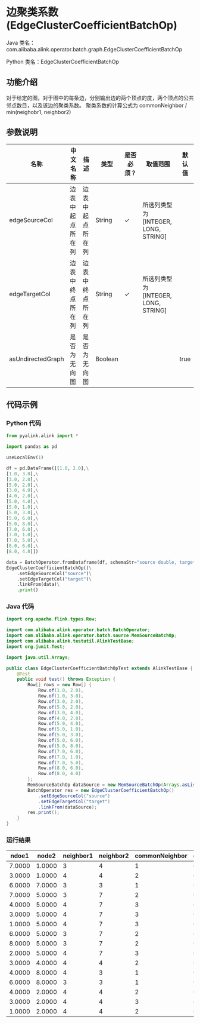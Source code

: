 # 边聚类系数 (EdgeClusterCoefficientBatchOp)
Java 类名：com.alibaba.alink.operator.batch.graph.EdgeClusterCoefficientBatchOp

Python 类名：EdgeClusterCoefficientBatchOp


## 功能介绍
对于给定的图，对于图中的每条边，分别输出边的两个顶点的度，两个顶点的公共邻点数目，以及该边的聚类系数。
聚类系数的计算公式为 commonNeighbor / min(neighobr1, neighbor2)

## 参数说明

| 名称 | 中文名称 | 描述 | 类型 | 是否必须？ | 取值范围 | 默认值 |
| --- | --- | --- | --- | --- | --- | --- |
| edgeSourceCol | 边表中起点所在列 | 边表中起点所在列 | String | ✓ | 所选列类型为 [INTEGER, LONG, STRING] |  |
| edgeTargetCol | 边表中终点所在列 | 边表中终点所在列 | String | ✓ | 所选列类型为 [INTEGER, LONG, STRING] |  |
| asUndirectedGraph | 是否为无向图 | 是否为无向图 | Boolean |  |  | true |


## 代码示例
### Python 代码
```python
from pyalink.alink import *

import pandas as pd

useLocalEnv(1)

df = pd.DataFrame([[1.0, 2.0],\
[1.0, 3.0],\
[3.0, 2.0],\
[5.0, 2.0],\
[3.0, 4.0],\
[4.0, 2.0],\
[5.0, 4.0],\
[5.0, 1.0],\
[5.0, 3.0],\
[5.0, 6.0],\
[5.0, 8.0],\
[7.0, 6.0],\
[7.0, 1.0],\
[7.0, 5.0],\
[8.0, 6.0],\
[8.0, 4.0]])

data = BatchOperator.fromDataframe(df, schemaStr="source double, target double")
EdgeClusterCoefficientBatchOp()\
    .setEdgeSourceCol("source")\
    .setEdgeTargetCol("target")\
    .linkFrom(data)\
    .print()
```
### Java 代码
```java
import org.apache.flink.types.Row;

import com.alibaba.alink.operator.batch.BatchOperator;
import com.alibaba.alink.operator.batch.source.MemSourceBatchOp;
import com.alibaba.alink.testutil.AlinkTestBase;
import org.junit.Test;

import java.util.Arrays;

public class EdgeClusterCoefficientBatchOpTest extends AlinkTestBase {
	@Test
	public void test() throws Exception {
		Row[] rows = new Row[] {
			Row.of(1.0, 2.0),
			Row.of(1.0, 3.0),
			Row.of(3.0, 2.0),
			Row.of(5.0, 2.0),
			Row.of(3.0, 4.0),
			Row.of(4.0, 2.0),
			Row.of(5.0, 4.0),
			Row.of(5.0, 1.0),
			Row.of(5.0, 3.0),
			Row.of(5.0, 6.0),
			Row.of(5.0, 8.0),
			Row.of(7.0, 6.0),
			Row.of(7.0, 1.0),
			Row.of(7.0, 5.0),
			Row.of(8.0, 6.0),
			Row.of(8.0, 4.0)
		};
		MemSourceBatchOp dataSource = new MemSourceBatchOp(Arrays.asList(rows), "source double,target double");
		BatchOperator res = new EdgeClusterCoefficientBatchOp()
			.setEdgeSourceCol("source")
			.setEdgeTargetCol("target")
			.linkFrom(dataSource);
		res.print();
	}
}
```

### 运行结果


ndoe1|node2|neighbor1|neighbor2|commonNeighbor|edgeClusterCoefficient
-----|-----|---------|---------|--------------|----------------------
7.0000|1.0000|3|4|1|0.3333
3.0000|1.0000|4|4|2|0.5000
6.0000|7.0000|3|3|1|0.3333
7.0000|5.0000|3|7|2|0.6667
4.0000|5.0000|4|7|3|0.7500
3.0000|5.0000|4|7|3|0.7500
1.0000|5.0000|4|7|3|0.7500
6.0000|5.0000|3|7|2|0.6667
8.0000|5.0000|3|7|2|0.6667
2.0000|5.0000|4|7|3|0.7500
3.0000|4.0000|4|4|2|0.5000
4.0000|8.0000|4|3|1|0.3333
6.0000|8.0000|3|3|1|0.3333
4.0000|2.0000|4|4|2|0.5000
3.0000|2.0000|4|4|3|0.7500
1.0000|2.0000|4|4|2|0.5000
